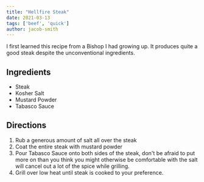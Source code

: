 ```yaml
---
title: "Hellfire Steak"
date: 2021-03-13
tags: ['beef', 'quick']
author: jacob-smith
---
```


I first learned this recipe from a Bishop I had growing up. It produces quite a good steak despite the unconventional
ingredients.

## Ingredients

- Steak
- Kosher Salt
- Mustard Powder
- Tabasco Sauce

## Directions

1. Rub a generous amount of salt all over the steak
2. Coat the entire steak with mustard powder
3. Pour Tabasco Sauce onto both sides of the steak, don't be afraid to put more on than you think you might otherwise be
   comfortable with the salt will cancel out a lot of the spice while grilling.
4. Grill over low heat until steak is cooked to your preference.
